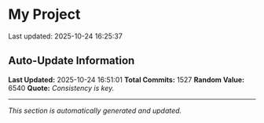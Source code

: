 # My Project


Last updated: 2025-10-24 16:25:37






























































































































































































































































































































































































































































































































































































































































































































































































































































































































































































































































































































































































































































































































































































































































































































































































































































































































































































































































































































































































## Auto-Update Information

**Last Updated:** 2025-10-24 16:51:01
**Total Commits:** 1527
**Random Value:** 6540
**Quote:** _Consistency is key._

---
_This section is automatically generated and updated._